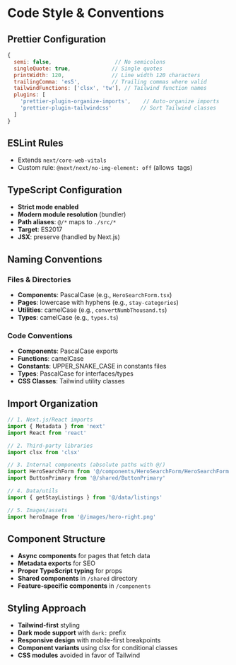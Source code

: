 # Code Style & Conventions

## Prettier Configuration
```javascript
{
  semi: false,                    // No semicolons
  singleQuote: true,             // Single quotes
  printWidth: 120,               // Line width 120 characters
  trailingComma: 'es5',          // Trailing commas where valid
  tailwindFunctions: ['clsx', 'tw'], // Tailwind function names
  plugins: [
    'prettier-plugin-organize-imports',    // Auto-organize imports
    'prettier-plugin-tailwindcss'         // Sort Tailwind classes
  ]
}
```

## ESLint Rules
- Extends `next/core-web-vitals`
- Custom rule: `@next/next/no-img-element: off` (allows <img> tags)

## TypeScript Configuration
- **Strict mode enabled**
- **Modern module resolution** (bundler)
- **Path aliases**: `@/*` maps to `./src/*`
- **Target**: ES2017
- **JSX**: preserve (handled by Next.js)

## Naming Conventions

### Files & Directories
- **Components**: PascalCase (e.g., `HeroSearchForm.tsx`)
- **Pages**: lowercase with hyphens (e.g., `stay-categories`)
- **Utilities**: camelCase (e.g., `convertNumbThousand.ts`)
- **Types**: camelCase (e.g., `types.ts`)

### Code Conventions
- **Components**: PascalCase exports
- **Functions**: camelCase
- **Constants**: UPPER_SNAKE_CASE in constants files
- **Types**: PascalCase for interfaces/types
- **CSS Classes**: Tailwind utility classes

## Import Organization
```typescript
// 1. Next.js/React imports
import { Metadata } from 'next'
import React from 'react'

// 2. Third-party libraries
import clsx from 'clsx'

// 3. Internal components (absolute paths with @/)
import HeroSearchForm from '@/components/HeroSearchForm/HeroSearchForm'
import ButtonPrimary from '@/shared/ButtonPrimary'

// 4. Data/utils
import { getStayListings } from '@/data/listings'

// 5. Images/assets
import heroImage from '@/images/hero-right.png'
```

## Component Structure
- **Async components** for pages that fetch data
- **Metadata exports** for SEO
- **Proper TypeScript typing** for props
- **Shared components** in `/shared` directory
- **Feature-specific components** in `/components`

## Styling Approach
- **Tailwind-first** styling
- **Dark mode support** with `dark:` prefix
- **Responsive design** with mobile-first breakpoints
- **Component variants** using clsx for conditional classes
- **CSS modules** avoided in favor of Tailwind